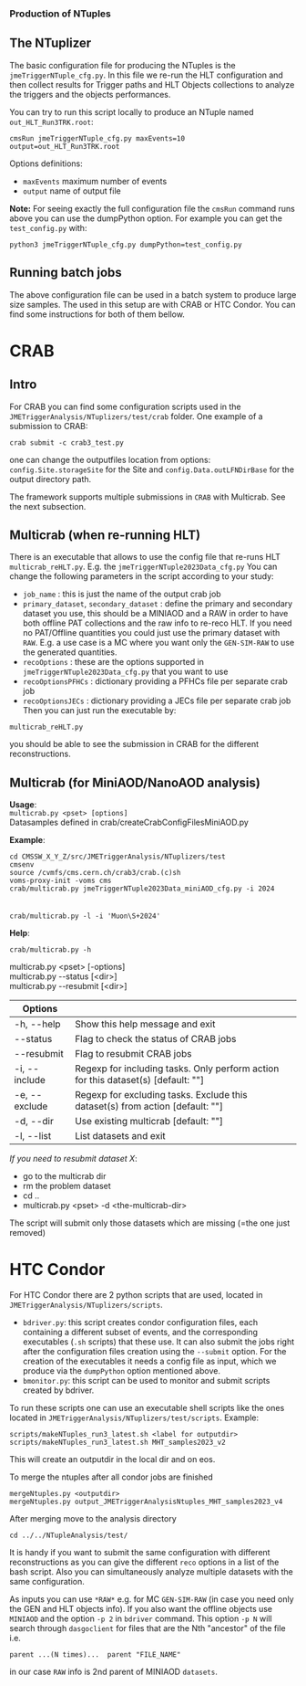 ### Production of NTuples
## The NTuplizer
The basic configuration file for producing the NTuples is the `jmeTriggerNTuple_cfg.py`. In this file we re-run the HLT configuration and then collect results for Trigger paths and HLT Objects collections to analyze the triggers and the objects performances.

You can try to run this script locally to produce an NTuple named `out_HLT_Run3TRK.root`: 
```
cmsRun jmeTriggerNTuple_cfg.py maxEvents=10 output=out_HLT_Run3TRK.root
```
Options definitions:
* `maxEvents`  maximum number of events 
* `output`  name of output file 

**Note:** For seeing exactly the full configuration file the `cmsRun` command runs above you can use the dumpPython option. For example you can get the `test_config.py` with:
```
python3 jmeTriggerNTuple_cfg.py dumpPython=test_config.py
```

## Running batch jobs
The above configuration file can be used in a batch system to produce large size samples. The used in this setup are with CRAB or HTC Condor. You can find some instructions for both of them bellow.

# CRAB
## Intro
For CRAB you can find some configuration scripts used in the `JMETriggerAnalysis/NTuplizers/test/crab` folder.
One example of a submission to CRAB:
```
crab submit -c crab3_test.py
```
one can change the outputfiles location from options:
`config.Site.storageSite` for the Site and `config.Data.outLFNDirBase` for the output directory path. 

The framework supports multiple submissions in `CRAB` with Multicrab. See the next subsection.
## Multicrab (when re-running HLT)
There is an executable that allows to use the config file that re-runs HLT `multicrab_reHLT.py`. E.g. the `jmeTriggerNTuple2023Data_cfg.py`
You can change the following parameters in the script according to your study:
- `job_name` : this is just the name of the output crab job   
- `primary_dataset`, `secondary_dataset` : define the primary and secondary dataset you use, this should be a MINIAOD and a RAW in order to have both offline PAT collections and the raw info to re-reco HLT. If you need no PAT/Offline quantities you could just use the primary dataset with `RAW`. E.g. a use case is a MC where you want only the `GEN-SIM-RAW` to use the generated quantities.    
- `recoOptions` : these are the options supported in `jmeTriggerNTuple2023Data_cfg.py` that you want to use
- `recoOptionsPFHCs` : dictionary providing a PFHCs file per separate crab job
- `recoOptionsJECs` : dictionary providing a JECs file per separate crab job
Then you can just run the executable by:
```
multicrab_reHLT.py
```
you should be able to see the submission in CRAB for the different reconstructions.

## Multicrab (for MiniAOD/NanoAOD analysis)

**Usage**:\
`multicrab.py <pset> [options]`\
Datasamples defined in crab/createCrabConfigFilesMiniAOD.py

**Example**:

`cd CMSSW_X_Y_Z/src/JMETriggerAnalysis/NTuplizers/test` \
`cmsenv`\
`source /cvmfs/cms.cern.ch/crab3/crab.(c)sh`\
`voms-proxy-init -voms cms` \
`crab/multicrab.py jmeTriggerNTuple2023Data_miniAOD_cfg.py -i 2024`\
\
\
`crab/multicrab.py -l -i 'Muon\S+2024'`

**Help**:

`crab/multicrab.py -h`

multicrab.py &lt;pset&gt; [-options]\
multicrab.py --status [&lt;dir&gt;]\
multicrab.py --resubmit [&lt;dir&gt;]

| Options ||
| --- | --- |
|-h, --help   | Show this help message and exit |
|--status     | Flag to check the status of CRAB jobs  |
|--resubmit   | Flag to resubmit CRAB jobs |
|-i, --include| Regexp for including tasks. Only perform action for this dataset(s) [default: ""] |
|-e, --exclude| Regexp for excluding tasks. Exclude this dataset(s) from action [default: ""] |
|-d, --dir    | Use existing multicrab [default: ""] |
|-l, --list   | List datasets and exit  |


*If you need to resubmit dataset X*:
 - go to the multicrab dir
 - rm the problem dataset
 - cd ..
 - multicrab.py &lt;pset&gt; -d &lt;the-multicrab-dir&gt;


The script will submit only those datasets which are missing (=the one just removed)


# HTC Condor
For HTC Condor there are 2 python scripts that are used, located in `JMETriggerAnalysis/NTuplizers/scripts`.
* `bdriver.py`: this script creates condor configuration files, each containing a different subset of events, and the corresponding executables (`.sh` scripts) that these use. It can also submit the jobs right after the configuration files creation using the `--submit` option. 
For the creation of the executables it needs a config file as input, which we produce via the `dumpPython` option mentioned above.
* `bmonitor.py`: this script can be used to monitor and submit scripts created by bdriver.

To run these scripts one can use an executable shell scripts like the ones located in `JMETriggerAnalysis/NTuplizers/test/scripts`. Example:
```
scripts/makeNTuples_run3_latest.sh <label for outputdir>
scripts/makeNTuples_run3_latest.sh MHT_samples2023_v2
```
This will create an outputdir in the local dir and on eos.

To merge the ntuples after all condor jobs are finished
```
mergeNtuples.py <outputdir>
mergeNtuples.py output_JMETriggerAnalysisNtuples_MHT_samples2023_v4
```

After merging move to the analysis directory
```
cd ../../NTupleAnalysis/test/
```


It is handy if you want to submit the same configuration with different reconstructions as you can give the different `reco` options in a list of the bash script. Also you can simultaneously analyze multiple datasets with the same configuration.

As inputs you can use `*RAW*` e.g. for MC `GEN-SIM-RAW` (in case you need only the GEN and HLT objects info). If you also want the offline objects use `MINIAOD` and the option `-p 2` in `bdriver` command. This option `-p N` will search through `dasgoclient` for files that are the Nth "ancestor" of the file i.e. 
```
parent ...(N times)...  parent "FILE_NAME"
``` 
in our case `RAW` info is 2nd parent of MINIAOD `datasets`. 